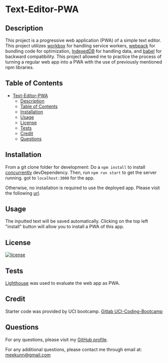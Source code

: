 # Text-Editor-PWA

## Description

This project is a progressive web application (PWA) of a simple text editor. This project utilizes [workbox](https://www.npmjs.com/package/workbox-webpack-plugin) for handling service workers, [webpack](https://www.npmjs.com/package/webpack) for bundling code for optimization, [IndexedDB](https://www.npmjs.com/package/idb) for handling data, and [babel](https://www.npmjs.com/package/@babel/core) for backward compatibility. This project allowed me to practice the process of turning a regular web app into a PWA with the use of previously mentioned npm libraries.

## Table of Contents

- [Text-Editor-PWA](#text-editor-pwa)
  - [Description](#description)
  - [Table of Contents](#table-of-contents)
  - [Installation](#installation)
  - [Usage](#usage)
  - [License](#license)
  - [Tests](#tests)
  - [Credit](#credit)
  - [Questions](#questions)

## Installation

From a git clone folder for development:
 Do a `npm install` to install [concurrently](https://www.npmjs.com/package/concurrently) devDependency. Then, run `npm run start` to get the server running. got to `localhost:3000` for the app.

Otherwise, no installation is required to use the deployed app. Please visit the following [url](https://afternoon-shore-36098-3ea4ab243ea8.herokuapp.com/).

## Usage

The inputted text will be saved automatically.
Clicking on the top left "install" button will allow you to install a PWA of this app.
## License
  
[![license](https://img.shields.io/badge/License-MIT-green)](https://choosealicense.com/licenses/mit/)

## Tests

[Lighthouse](https://chrome.google.com/webstore/detail/lighthouse/blipmdconlkpinefehnmjammfjpmpbjk) was used to evaluate the web app as PWA.

## Credit

Starter code was provided by UCI bootcamp.
[Gitlab UCI-Coding-Bootcamp](https://uci.bootcampcontent.com/UCI-Coding-Bootcamp/UCI-VIRT-FSF-PT-03-2023-U-LOLC/-/tree/main/19-PWA/02-Challenge)
## Questions

For any questions, please visit my [GitHub profile](https://github.com/meekunn1).

For any additional questions, please contact me through email at: meekunn@gmail.com